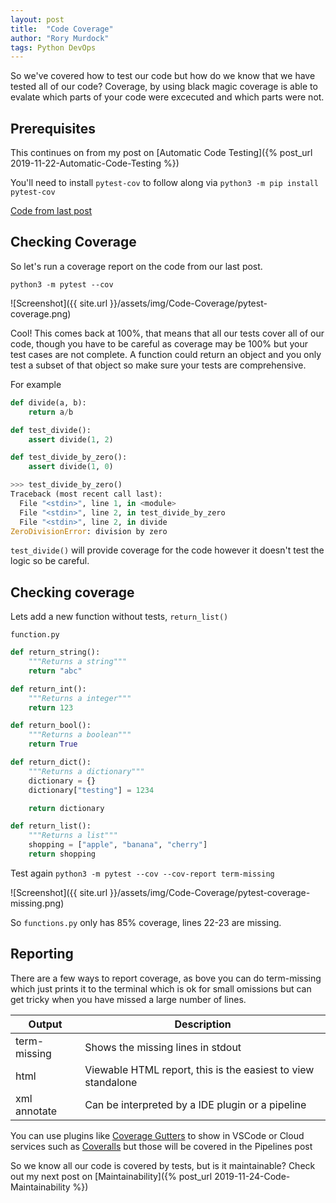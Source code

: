 ```yaml
---
layout: post
title:  "Code Coverage"
author: "Rory Murdock"
tags: Python DevOps
---
```


So we've covered how to test our code but how do we know that we have tested all of our code? Coverage, by using black magic coverage is able to evalate which parts of your code were excecuted and which parts were not.

## Prerequisites

This continues on from my post on [Automatic Code Testing]({% post_url 2019-11-22-Automatic-Code-Testing %})

You'll need to install `pytest-cov` to follow along via `python3 -m pip install pytest-cov`

[Code from last post](https://gist.github.com/rorymurdock/f8c1ace6e35684261823530e19510478)

## Checking Coverage

So let's run a coverage report on the code from our last post.

`python3 -m pytest --cov`

![Screenshot]({{ site.url }}/assets/img/Code-Coverage/pytest-coverage.png)

Cool! This comes back at 100%, that means that all our tests cover all of our code, though you have to be careful as coverage may be 100% but your test cases are not complete. A function could return an object and you only test a subset of that object so make sure your tests are comprehensive.

For example

```python
def divide(a, b):
    return a/b

def test_divide():
    assert divide(1, 2)

def test_divide_by_zero():
    assert divide(1, 0)
```

```python
>>> test_divide_by_zero()
Traceback (most recent call last):
  File "<stdin>", line 1, in <module>
  File "<stdin>", line 2, in test_divide_by_zero
  File "<stdin>", line 2, in divide
ZeroDivisionError: division by zero
```

`test_divide()` will provide coverage for the code however it doesn't test the logic so be careful.

## Checking coverage

Lets add a new function without tests, `return_list()`

`function.py`

```python
def return_string():
    """Returns a string"""
    return "abc"

def return_int():
    """Returns a integer"""
    return 123

def return_bool():
    """Returns a boolean"""
    return True

def return_dict():
    """Returns a dictionary"""
    dictionary = {}
    dictionary["testing"] = 1234

    return dictionary

def return_list():
    """Returns a list"""
    shopping = ["apple", "banana", "cherry"]
    return shopping
```

Test again `python3 -m pytest --cov --cov-report term-missing`

![Screenshot]({{ site.url }}/assets/img/Code-Coverage/pytest-coverage-missing.png)

So `functions.py` only has 85% coverage, lines 22-23 are missing.

## Reporting

There are a few ways to report coverage, as bove you can do term-missing which just prints it to the terminal which is ok for small omissions but can get tricky when you have missed a large number of lines.

| Output       | Description                                                  |
|--------------|--------------------------------------------------------------|
| term-missing | Shows the missing lines in stdout                            |
| html         | Viewable HTML report, this is the easiest to view standalone |
| xml annotate | Can be interpreted by a IDE plugin or a pipeline            |

You can use plugins like [Coverage Gutters](https://marketplace.visualstudio.com/items?itemName=ryanluker.vscode-coverage-gutters) to show in VSCode or Cloud services such as [Coveralls](https://coveralls.io) but those will be covered in the Pipelines post

So we know all our code is covered by tests, but is it maintainable? Check out my next post on [Maintainability]({% post_url 2019-11-24-Code-Maintainability %})
